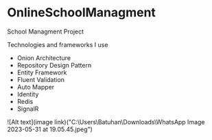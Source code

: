 # OnlineSchoolManagment
 School Managment Project

Technologies and frameworks I use

- Onion Architecture
- Repository Design Pattern
- Entity Framework
- Fluent Validation
- Auto Mapper
- Identity 
- Redis 
- SignalR 

![Alt text](image link)("C:\Users\Batuhan\Downloads\WhatsApp Image 2023-05-31 at 19.05.45.jpeg")

